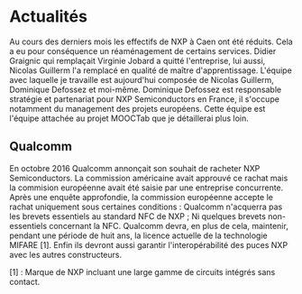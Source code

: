 # Actualités

Au cours des derniers mois les effectifs de NXP à Caen ont été réduits. Cela a eu pour conséquence un réaménagement de certains services.
Didier Graignic qui remplaçait Virginie Jobard a quitté l'entreprise, lui aussi, Nicolas Guillerm l'a remplacé en qualité de maître d'apprentissage.
L'équipe avec laquelle je travaille est aujourd'hui composée de Nicolas Guillerm, Dominique Defossez et moi-même. Dominique Defossez est responsable stratégie et partenariat pour NXP Semiconductors en France, il s'occupe notamment du management des projets européens.
Cette équipe est l'équipe attachée au projet MOOCTab que je détaillerai plus loin.


## Qualcomm

En octobre 2016 Qualcomm annonçait son souhait de racheter NXP Semiconductors. La commission américaine avait approuvé ce rachat mais la commision européenne avait été saisie par une entreprise concurrente. Après une enquête approfondie, la commission européenne accepte le rachat uniquement sous certaines conditions :
Qualcomm n'acquerra pas les brevets essentiels au standard NFC de NXP ; Ni quelques brevets non-essentiels concernant la NFC.
Qualcomm devra, en plus de cela, maintenir, pendant une période de huit ans, la licence actuelle de la technologie MIFARE [1]. Enfin ils devront aussi garantir l'interopérabilité des puces NXP avec les autres constructeurs.

[1] : Marque de NXP incluant une large gamme de circuits intégrés sans contact.
